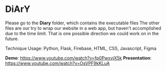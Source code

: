 # DiArY
Please go to the **Diary** folder, which contains the executable files 
The other files are our try to wrap our website in a web app, but haven't accomplished due to the time limit. That is one possible direction we could work on in the future.
 
Technique Usage: Python, Flask, Firebase, HTML, CSS, Javascript, Figma

**Demo**: https://www.youtube.com/watch?v=fp0PwxvjX5k
**Presentation**: https://www.youtube.com/watch?v=OsVPF9kKLuA
